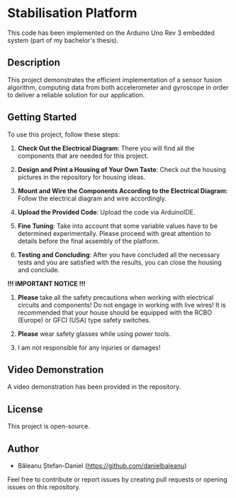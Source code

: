# Stabilisation Platform
This code has been implemented on the Arduino Uno Rev 3 embedded system (part of my bachelor's thesis).

## Description
This project demonstrates the efficient implementation of a sensor fusion algorithm, computing data from both accelerometer and gyroscope in order to deliver a reliable solution for our application.

## Getting Started
To use this project, follow these steps:

1. **Check Out the Electrical Diagram**: There you will find all the components that are needed for this project.

2. **Design and Print a Housing of Your Own Taste**: Check out the housing pictures in the repository for housing ideas.

3. **Mount and Wire the Components According to the Electrical Diagram**: Follow the electrical diagram and wire accordingly.

4. **Upload the Provided Code**: Upload the code via ArduinoIDE.

5. **Fine Tuning**: Take into account that some variable values have to be determined experimentally. Please proceed with great attention to details before the final assembly of the platform.
   
6. **Testing and Concluding**: After you have concluded all the necessary tests and you are satisfied with the results, you can close the housing and conclude.

**!!! IMPORTANT NOTICE !!!** 
1. **Please** take all the safety precautions when working with electrical circuits and components! Do not engage in working with live wires! It is recommended that your house should be equipped with the RCBO (Europe) or GFCI (USA) type safety switches.
   
2. **Please** wear safety glasses while using power tools.
   
3. I am not responsible for any injuries or damages!

## Video Demonstration
A video demonstration has been provided in the repository.

## License
This project is open-source.

## Author
- Băleanu Ștefan-Daniel (https://github.com/danielbaleanu)

Feel free to contribute or report issues by creating pull requests or opening issues on this repository.
